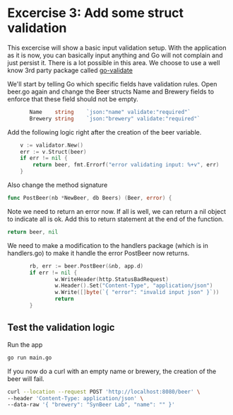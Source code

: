 # Excercise 3: Add some struct validation

This excercise will show a basic input validation setup. With the application as it is now, you can basically input anything and Go will not complain and just persist it. There is a lot possible in this area. We choose to use a well know 3rd party package called [go-validate](github.com/go-playground/validator)

We'll start by telling Go which specific fields have validation rules. Open beer.go again and change the Beer structs Name and Brewery fields to enforce that these field should not be empty.

```go
       Name    string    `json:"name" validate:"required"`
       Brewery string    `json:"brewery" validate:"required"`
```

Add the following logic right after the creation of the beer variable.

```go
	v := validator.New()
	err := v.Struct(beer)
	if err != nil {
		return beer, fmt.Errorf("error validating input: %+v", err)
	}
```

Also change the method signature

```go
func PostBeer(nb *NewBeer, db Beers) (Beer, error) {
```

Note we need to return an error now. If all is well, we can return a nil object to indicate all is ok. Add this to return statement at the end of the function.

```go
return beer, nil
```

We need to make a modification to the handlers package (which is in handlers.go) to make it handle the error PostBeer now returns.

```go
       rb, err := beer.PostBeer(&nb, app.d)
       if err != nil {
               w.WriteHeader(http.StatusBadRequest)
               w.Header().Set("Content-Type", "application/json")
               w.Write([]byte(`{ "error": "invalid input json" }`))
               return
       }
```

## Test the validation logic

Run the app

```bash
go run main.go
```

If you now do a curl with an empty name or brewery, the creation of the beer will fail.

```bash
curl --location --request POST 'http://localhost:8080/beer' \
--header 'Content-Type: application/json' \
--data-raw '{ "brewery": "SynBeer Lab", "name": "" }'
```